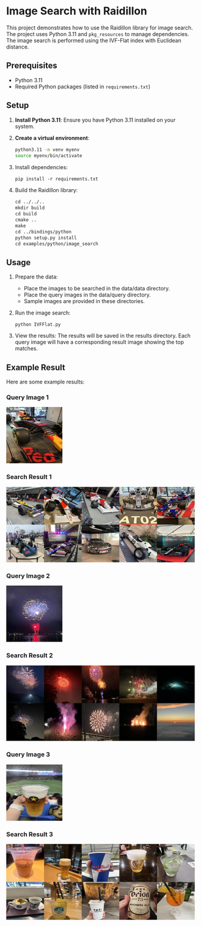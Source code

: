 # Image Search with Raidillon

This project demonstrates how to use the Raidillon library for image search. The project uses Python 3.11 and `pkg_resources` to manage dependencies. The image search is performed using the IVF-Flat index with Euclidean distance.

## Prerequisites
- Python 3.11
- Required Python packages (listed in `requirements.txt`)


## Setup

1. **Install Python 3.11**:
   Ensure you have Python 3.11 installed on your system.

2. **Create a virtual environment**:
   ```sh
   python3.11 -m venv myenv
   source myenv/bin/activate
   ```

3. Install dependencies:
    ```
    pip install -r requirements.txt
    ```

4. Build the Raidillon library:
    ```
    cd ../../..
    mkdir build
    cd build
    cmake ..
    make
    cd ../bindings/python
    python setup.py install
    cd examples/python/image_search
    ```

## Usage
1. Prepare the data:
    - Place the images to be searched in the data/data directory.
    - Place the query images in the data/query directory.
    - Sample images are provided in these directories.

2. Run the image search:
    ```
    python IVFFlat.py
    ```
3. View the results: 
    The results will be saved in the results directory. Each query image will have a corresponding result image showing the top matches.

## Example Result
Here are some example results:
### Query Image 1
![Query Image 1](assets/query_cafd41fe-4642-410f-945b-6778d804c476.jpeg "query1")
### Search Result 1
![Search Result 1](assets/result_cafd41fe-4642-410f-945b-6778d804c476.jpeg "result1")
### Query Image 2
![Query Image 2](assets/query_30dd54a9-f85b-42e5-b678-49061f2b1f5f.jpeg "query2")
### Search Result 2
![Search Result 2](assets/result_30dd54a9-f85b-42e5-b678-49061f2b1f5f.jpeg "result2")
### Query Image 3
![Query Image 3](assets/query_bc833290-ea0b-468d-9552-cfc193f6d177.jpeg "query3")
### Search Result 3
![Search Result 3](assets/result_bc833290-ea0b-468d-9552-cfc193f6d177.jpeg "result3")